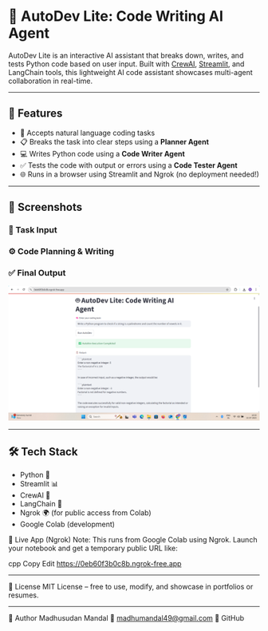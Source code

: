 # 🤖 AutoDev Lite: Code Writing AI Agent

AutoDev Lite is an interactive AI assistant that breaks down, writes, and tests Python code based on user input. Built with [CrewAI](https://docs.crewai.com), [Streamlit](https://streamlit.io), and LangChain tools, this lightweight AI code assistant showcases multi-agent collaboration in real-time.

---

## 🚀 Features

- 🧠 Accepts natural language coding tasks
- 📋 Breaks the task into clear steps using a **Planner Agent**
- 💻 Writes Python code using a **Code Writer Agent**
- ✅ Tests the code with output or errors using a **Code Tester Agent**
- 🌐 Runs in a browser using Streamlit and Ngrok (no deployment needed!)

---

## 📸 Screenshots

### 🧠 Task Input
### ⚙️ Code Planning & Writing
### ✅ Final Output
![Task Input Screenshot](https://github.com/Madhusudan3223/AutoDev-Lite-Code-Writing-AI-Agent/blob/main/Screenshot%201.PNG)

---

## 🛠 Tech Stack

- Python 🐍
- Streamlit 📊
- CrewAI 🤖
- LangChain 🧩
- Ngrok 🌍 (for public access from Colab)
- Google Colab (development)

  
🔗 Live App (Ngrok)
Note: This runs from Google Colab using Ngrok. Launch your notebook and get a temporary public URL like:

cpp
Copy
Edit
https://0eb60f3b0c8b.ngrok-free.app

---

📄 License
MIT License – free to use, modify, and showcase in portfolios or resumes.

---
🙌 Author
Madhusudan Mandal
📧 madhumandal49@gmail.com
📎 GitHub



